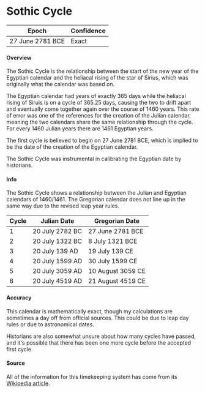 # Sothic Cycle

| Epoch             | Confidence |
| ----------------- | ---------- |
| 27 June 2781 BCE  | Exact      |

#### Overview

The Sothic Cycle is the relationship between the start of the new year of the Egyptian calendar and the heliacal rising of the star of Sirius, which was originally what the calendar was based on.

The Egyptian calendar had years of exactly 365 days while the heliacal rising of Siruis is on a cycle of 365.25 days, causing the two to drift apart and eventually come together again over the course of 1460 years. This rate of error was one of the references for the creation of the Julian calendar, meaning the two calendars share the same relationship through the cycle. For every 1460 Julian years there are 1461 Egyptian years.

The first cycle is believed to begin on 27 June 2781 BCE, which is implied to be the date of the creation of the Egyptian calendar.

The Sothic Cycle was instrumental in calibrating the Egyptian date by historians.

#### Info

The Sothic Cycle shows a relationship between the Julian and Egyptian calendars of 1460/1461. The Gregorian calendar does not line up in the same way due to the revised leap year rules.

| Cycle | Julian Date | Gregorian Date |
|-------|-------------|----------------|
| 1 | 20 July 2782 BC | 27 June 2781 BCE |
| 2 | 20 July 1322 BC | 8 July 1321 BCE |
| 3 | 20 July 139 AD | 19 July 139 CE |
| 4 | 20 July 1599 AD | 30 July 1599 CE |
| 5 | 20 July 3059 AD | 10 August 3059 CE |
| 6 | 20 July 4519 AD | 21 August 4519 CE |

#### Accuracy

This calendar is mathematically exact, though my calculations are sometimes a day off from official sources. This could be due to leap day rules or due to astronomical dates.

Historians are also somewhat unsure about how many cycles have passed, and it's possible that there has been one more cycle before the accepted first cycle.

#### Source

All of the information for this timekeeping system has come from its [Wikipedia article](https://en.wikipedia.org/wiki/Sothic_cycle).
